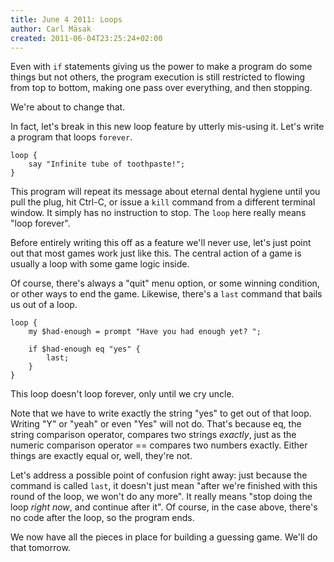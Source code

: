 ```yaml
---
title: June 4 2011: Loops
author: Carl Mäsak
created: 2011-06-04T23:25:24+02:00
---
```

Even with `if` statements giving us the power to make a program do some things but not others, the program execution is still restricted to flowing from top to bottom, making one pass over everything, and then stopping.

We're about to change that.

In fact, let's break in this new loop feature by utterly mis-using it. Let's write a program that loops `forever`.

    loop {
        say "Infinite tube of toothpaste!";
    }

This program will repeat its message about eternal dental hygiene until you pull the plug, hit Ctrl-C, or issue a `kill` command from a different terminal window. It simply has no instruction to stop. The `loop` here really means "loop forever".

Before entirely writing this off as a feature we'll never use, let's just point out that most games work just like this. The central action of a game is usually a loop with some game logic inside.

Of course, there's always a "quit" menu option, or some winning condition, or other ways to end the game. Likewise, there's a `last` command that bails us out of a loop.

    loop {
        my $had-enough = prompt "Have you had enough yet? ";

        if $had-enough eq "yes" {
            last;
        }
    }

This loop doesn't loop forever, only until we cry uncle.

Note that we have to write exactly the string "yes" to get out of that loop. Writing "Y" or "yeah" or even "Yes" will not do. That's because eq, the string comparison operator, compares two strings *exactly*, just as the numeric comparison operator == compares two numbers exactly. Either things are exactly equal or, well, they're not.

Let's address a possible point of confusion right away: just because the command is called `last`, it doesn't just mean "after we're finished with this round of the loop, we won't do any more". It really means "stop doing the loop *right now*, and continue after it". Of course, in the case above, there's no code after the loop, so the program ends.

We now have all the pieces in place for building a guessing game. We'll do that tomorrow.
